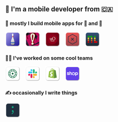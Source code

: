 ## 👋 I'm a mobile developer from 🇨🇦

### 📱 mostly I build mobile apps for 🤖 and 🍎

<a href="https://github.com/autoreleasefool/bowling-companion"><img src="https://github.com/autoreleasefool/autoreleasefool/raw/main/icons/Approach.png" width="48px" height="48px" /></a>
<img width="8px" />
<a href="https://github.com/autoreleasefool/q-less-clues"><img src="https://github.com/autoreleasefool/autoreleasefool/raw/main/icons/Clueless.png" width="48px" height="48px" /></a>
<img width="8px" />
<a href="https://github.com/autoreleasefool/campus-guide"><img src="https://github.com/autoreleasefool/autoreleasefool/raw/main/icons/CampusGuide.png" width="48px" height="48px" /></a>
<img width="8px" />
<a href="https://github.com/autoreleasefool/hive-for-ios"><img src="https://github.com/autoreleasefool/autoreleasefool/raw/main/icons/HiveMind.png" width="48px" height="48px" /></a>
<img width="8px" />
<a href="https://github.com/autoreleasefool/myLeaderboard"><img src="https://github.com/autoreleasefool/autoreleasefool/raw/main/icons/MyLeaderboard.png" width="48px" height="48px" /></a>

### 🧑‍💻 I've worked on some cool teams

<a href="https://www.atob.com"><img src="https://github.com/autoreleasefool/autoreleasefool/raw/main/icons/AtoB.png" width="48px" height="48px" /></a>
<img width="8px" />
<a href="https://slack.com"><img src="https://github.com/autoreleasefool/autoreleasefool/raw/main/icons/Slack.png" width="48px" height="48px" /></a>
<img width="8px" />
<a href="https://shopify.com/mobile"><img src="https://github.com/autoreleasefool/autoreleasefool/raw/main/icons/Shopify.png" width="48px" height="48px" /></a>
<img width="8px" />
<a href="https://shop.app"><img src="https://github.com/autoreleasefool/autoreleasefool/raw/main/icons/Shop.png" width="48px" height="48px" /></a>

### ✍️ occasionally I write things

<a href="https://runcode.blog"><img width="48px" height="48px" src="https://github.com/autoreleasefool/autoreleasefool/raw/main/icons/RunCodeRunCode.png" /></a>
